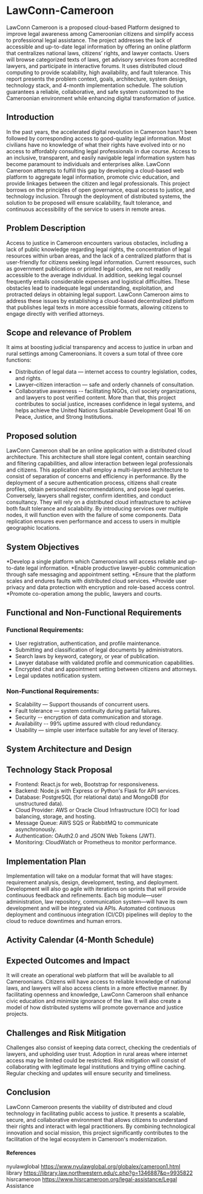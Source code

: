 # LawConn-Cameroon
LawConn Cameroon is a proposed cloud-based Platform designed to improve legal awareness among Cameroonian citizens and simplify access to professional legal assistance. The project addresses the lack of accessible and up-to-date legal information by offering an online platform that centralizes national laws, citizens’ rights, and lawyer contacts. Users will browse categorized texts of laws, get advisory services from accredited lawyers, and participate in interactive forums. It uses distributed cloud computing to provide scalability, high availability, and fault tolerance. This report presents the problem context, goals, architecture, system design, technology stack, and 4-month implementation schedule. The solution guarantees a reliable, collaborative, and safe system customized to the Cameroonian environment while enhancing digital transformation of justice.
## Introduction
In the past years, the accelerated digital revolution in Cameroon hasn't been followed by corresponding access to good-quality legal information. Most civilians have no knowledge of what their rights have evolved into or no access to affordably consulting legal professionals in due course. Access to an inclusive, transparent, and easily navigable legal information system has become paramount to individuals and enterprises alike.
LawConn Cameroon attempts to fulfill this gap by developing a cloud-based web platform to aggregate legal information, promote civic education, and provide linkages between the citizen and legal professionals. This project borrows on the principles of open governance, equal access to justice, and technology inclusion. Through the deployment of distributed systems, the solution to be proposed will ensure scalability, fault tolerance, and continuous accessibility of the service to users in remote areas.
## Problem Description
Access to justice in Cameroon encounters various obstacles, including a lack of public knowledge regarding legal rights, the concentration of legal resources within urban areas, and the lack of a centralized platform that is user-friendly for citizens seeking legal information. Current resources, such as government publications or printed legal codes, are not readily accessible to the average individual. In addition, seeking legal counsel frequently entails considerable expenses and logistical difficulties.
These obstacles lead to inadequate legal understanding, exploitation, and protracted delays in obtaining legal support. LawConn Cameroon aims to address these issues by establishing a cloud-based decentralized platform that publishes legal texts in more accessible formats, allowing citizens to engage directly with verified attorneys.
## Scope and relevance of Problem
It aims at boosting judicial transparency and access to justice in urban and rural settings among Cameroonians. It covers a sum total of three core functions:
* Distribution of legal data — internet access to country legislation, codes, and rights.
* Lawyer–citizen interaction — safe and orderly channels of consultation.
* Collaborative awareness -- facilitating NGOs, civil society organizations, and lawyers to post verified content.
More than that, this project contributes to social justice, increases confidence in legal systems, and helps achieve the United Nations Sustainable Development Goal 16 on Peace, Justice, and Strong Institutions.
## Proposed solution 
LawConn Cameroon shall be an online application with a distributed cloud architecture. This architecture shall store legal content, contain searching and filtering capabilities, and allow interaction between legal professionals and citizens. This application shall employ a multi-layered architecture to consist of separation of concerns and efficiency in performance. By the deployment of a secure authentication process, citizens shall create profiles, obtain personalized recommendations, and pose legal queries. Conversely, lawyers shall register, confirm identities, and conduct consultancy.
They will rely on a distributed cloud infrastructure to achieve both fault tolerance and scalability. By introducing services over multiple nodes, it will function even with the failure of some components. Data replication ensures even performance and access to users in multiple geographic locations.
## System Objectives
*Develop a single platform which Cameroonians will access reliable and up-to-date legal information.
*Enable productive lawyer–public communication through safe messaging and appointment setting.
*Ensure that the platform scales and endures faults with distributed cloud services.
*Provide user privacy and data protection with encryption and role-based access control.
*Promote co-operation among the public, lawyers and courts.
## Functional and Non-Functional Requirements
### Functional Requirements:
*	User registration, authentication, and profile maintenance.
* Submitting and classification of legal documents by administrators.
* Search laws by keyword, category, or year of publication.
* Lawyer database with validated profile and communication capabilities.
* Encrypted chat and appointment setting between citizens and attorneys.
* Legal updates notification system.
### Non-Functional Requirements:
*	Scalability — Support thousands of concurrent users.
* Fault tolerance — system continuity during partial failures.
* Security -- encryption of data communication and storage.
* Availability -- 99% uptime assured with cloud redundancy.
* Usability — simple user interface suitable for any level of literacy.
## System Architecture and Design
## Technology Stack Proposal
* Frontend: React.js for web, Bootstrap for responsiveness.
* Backend: Node.js with Express or Python's Flask for API services.
* Database: PostgreSQL (for relational data) and MongoDB (for unstructured data).
* Cloud Provider: AWS or Oracle Cloud Infrastructure (OCI) for load balancing, storage, and hosting.
* Message Queue: AWS SQS or RabbitMQ to communicate asynchronously.
* Authentication: OAuth2.0 and JSON Web Tokens (JWT).
* Monitoring: CloudWatch or Prometheus to monitor performance.
## Implementation Plan
Implementation will take on a modular format that will have stages: requirement analysis, design, development, testing, and deployment. Development will also go agile with iterations on sprints that will provide continuous feedback and refinements.
Each big module—user administration, law repository, communication system—will have its own development and will be integrated via APIs. Automated continuous deployment and continuous integration (CI/CD) pipelines will deploy to the cloud to reduce downtimes and human errors.
## Activity Calendar (4-Month Schedule)
## Expected Outcomes and Impact
It will create an operational web platform that will be available to all Cameroonians. Citizens will have access to reliable knowledge of national laws, and lawyers will also access clients in a more effective manner. By facilitating openness and knowledge, LawConn Cameroon shall enhance civic education and minimize ignorance of the law. It will also create a model of how distributed systems will promote governance and justice projects.
## Challenges and Risk Mitigation
Challenges also consist of keeping data correct, checking the credentials of lawyers, and upholding user trust. Adoption in rural areas where internet access may be limited could be restricted. Risk mitigation will consist of collaborating with legitimate legal institutions and trying offline caching. Regular checking and updates will ensure security and timeliness.
## Conclusion
LawConn Cameroon presents the viability of distributed and cloud technology in facilitating public access to justice. It presents a scalable, secure, and collaborative environment that allows citizens to understand their rights and interact with legal practitioners. By combining technological innovation and social mission, this project significantly contributes to the facilitation of the legal ecosystem in Cameroon's modernization.
#### References
nyulawglobal https://www.nyulawglobal.org/globalex/cameroon1.html
library https://library.law.northwestern.edu/c.php?g=1346887&p=9935822
hisrcameroon https://www.hisrcameroon.org/legal-assistance/Legal Assistance








